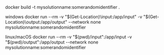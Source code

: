 docker build -t mysolutionname:somerandomidentifier .

windows
docker run --rm -v "$(Get-Location)\input:/app/input" -v "$(Get-Location)\output:/app/output" --network none mysolutionname:somerandomidentifier

linux/macOS
docker run --rm -v "$(pwd)/input":/app/input -v "$(pwd)/output":/app/output --network none mysolutionname:somerandomidentifier
